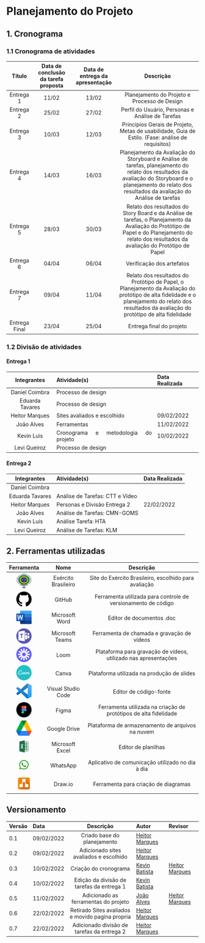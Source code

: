 <style>body {text-align: justify}</style>

# Planejamento do Projeto

## 1. Cronograma
### 1.1 Cronograma de atividades
|Título|Data de conclusão da tarefa proposta|Data de entrega da apresentação|Descrição|
|:----------:|:-----------------------------:|:-----------------:|:--------------:|
|Entrega 1|11/02|13/02|Planejamento do Projeto e Processo de Design|
|Entrega 2|25/02|27/02|Perfil do Usuário, Personas e Análise de Tarefas|
|Entrega 3|10/03|12/03|Princípios Gerais de Projeto, Metas de usabilidade, Guia de Estilo. (Fase: análise de requisitos)|
|Entrega 4|14/03|16/03|Planejamento da Avaliação do Storyboard e Análise de tarefas, planejamento do relato dos resultados da avaliação do Storyboard e o planejamento do relato dos resultados da avaliação do Análise de tarefas|
|Entrega 5|28/03|30/03|Relato dos resultados do Story Board e da Análise de tarefas, o Planejamento da Avaliação do Protótipo de Papel e do Planejamento do relato dos resultados da avaliação do Protótipo de Papel|
|Entrega 6|04/04|06/04|Verificação dos artefatos|
|Entrega 7|09/04|11/04|Relato dos resultados do Protótipo de Papel, o Planejamento da Avaliação do protótipo de alta fidelidade e o planejamento do relato dos resultados da avaliação do protótipo de alta fidelidade|
|Entrega Final|23/04|25/04|Entrega final do projeto|  

### 1.2 Divisão de atividades 
#### Entrega 1
|    Integrantes    |      Atividade(s)      | Data Realizada|
| :--------: | ------------- | ------------ |
| Daniel Coimbra | Processo de design ||
| Eduarda Tavares | Processo de design ||
| Heitor Marques | Sites avaliados e escolhido |09/02/2022|
| João Alves | Ferramentas |11/02/2022|
| Kevin Luis | Cronograma e metodologia do projeto |10/02/2022|
| Levi Queiroz | Processo de design ||

#### Entrega 2
|    Integrantes    |      Atividade(s)      | Data Realizada|
| :--------: | ------------- | ------------ |
| Daniel Coimbra |  ||
| Eduarda Tavares | Análise de Tarefas: CTT e Vídeo ||
| Heitor Marques | Personas e Divisão Entrega 2 |22/02/2022|
| João Alves | Análise de Tarefas: CMN-GOMS ||
| Kevin Luis | Análise Tarefa: HTA ||
| Levi Queiroz | Análise de Tarefas: KLM ||




## 2. Ferramentas utilizadas
| Ferramenta | Nome | Descrição |
|:--:|:--:|:--:|
|<img width="40px" height="40px" src="../img/logo.png" alt="Exército Brasileiro">       | Exército Brasileiro | Site do Exército Brasileiro, escolhido para avaliação |
|<img width="40px" height="40px" src="../img/github.png" alt="GitHub">                | GitHub | Ferramenta utilizada para controle de versionamento de código |
|<img width="40px" height="40px" src="../img/word.png" alt="Microsoft Word">          | Microsoft Word|Editor de documentos .doc|
|<img width="40px" height="40px" src="../img/teams.png" alt="Microsoft Teams">        | Microsoft Teams|Ferramenta de chamada e gravação de vídeos|
|<img width="40px" height="40px" src="../img/loom.png" alt="Loom">                    | Loom | Plataforma para gravação de vídeos, utilizado nas apresentações |
|<img width="40px" height="40px" src="../img/canva.png" alt="Canva">                  | Canva|Plataforma utilizada na produção de slides|
|<img width="40px" height="40px" src="../img/vscode.png" alt="VSCode">                | Visual Studio Code | Editor de código-fonte |
|<img width="40px" height="40px" style="border-radius:40px;" src="../img/figma.png" alt="Figma">                  | Figma|Ferramenta utilizada na criação de protótipos de alta fidelidade |
|<img width="40px" height="40px" src="../img/drive.png" alt="Drive">                  | Google Drive | Plataforma de armazenamento de arquivos na nuvem |
|<img width="40px" height="40px" style="border-radius:40px;" src="../img/excel.jpg" alt="Excel">                  | Microsoft Excel | Editor de planilhas |
|<img width="40px" height="40px" src="../img/whatsapp.png" alt="WhatsApp">            | WhatsApp | Aplicativo de comunicação utilizado no dia à dia |
|<img width="40px" height="40px" style="border-radius:40px;" src="../img/drawio.jpg" alt="Draw Io">               | Draw.io  | Ferramenta para criação de diagramas |


## Versionamento

|Versão|Data|Descrição|Autor|Revisor|
|------|----|:---------:|-----|-----|
|0.1|09/02/2022|Criado base do planejamento|[Heitor Marques](github.com/heitormsb)||
|0.2|09/02/2022|Adicionado sites avaliados e escolhido|[Heitor Marques](github.com/heitormsb)||
|0.3|10/02/2022| Criação do cronograma | [Kevin Batista](https://github.com/k3vin-batista) |[Heitor Marques](github.com/heitormsb)|
|0.4|10/02/2022| Edição da divisão de tarefas da entrega 1 | [Kevin Batista](https://github.com/k3vin-batista) ||
|0.5|11/02/2022| Adicionado as ferramentas do projeto | [João Alves](https://github.com/Joaoaalves) |[Heitor Marques](github.com/heitormsb)|
|0.6|22/02/2022| Retirado Sites avaliados e movido pagina propria | [Heitor Marques](github.com/heitormsb)||
|0.7|22/02/2022| Adicionado divisão de tarefas da entrega 2 | [Heitor Marques](github.com/heitormsb)||
